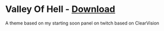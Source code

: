 # Valley Of Hell - [Download](https://raw.githubusercontent.com/Beastmodplayer/BetterDiscord-Themes/blob/main/Valley%20Of%20Hell/Valley%20Of%20Hell.theme.css)
 A theme based on my starting soon panel on twitch based on ClearVision
